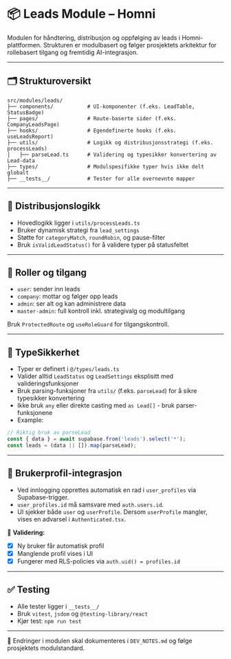 
# 📦 Leads Module – Homni

Modulen for håndtering, distribusjon og oppfølging av leads i Homni-plattformen.
Strukturen er modulbasert og følger prosjektets arkitektur for rollebasert tilgang og fremtidig AI-integrasjon.

---

## 🗂️ Strukturoversikt

```
src/modules/leads/
├── components/           # UI-komponenter (f.eks. LeadTable, StatusBadge)
├── pages/                # Route-baserte sider (f.eks. CompanyLeadsPage)
├── hooks/                # Egendefinerte hooks (f.eks. useLeadsReport)
├── utils/                # Logikk og distribusjonsstrategi (f.eks. processLeads)
│   ├── parseLead.ts      # Validering og typesikker konvertering av Lead-data
├── types/                # Modulspesifikke typer hvis ikke delt globalt
├── __tests__/            # Tester for alle overnevnte mapper
```

---

## 🔄 Distribusjonslogikk
- Hovedlogikk ligger i `utils/processLeads.ts`
- Bruker dynamisk strategi fra `lead_settings`
- Støtte for `categoryMatch`, `roundRobin`, og pause-filter
- Bruk `isValidLeadStatus()` for å validere typer på statusfeltet

---

## 👥 Roller og tilgang
- `user`: sender inn leads
- `company`: mottar og følger opp leads
- `admin`: ser alt og kan administrere data
- `master-admin`: full kontroll inkl. strategivalg og modultilgang

Bruk `ProtectedRoute` og `useRoleGuard` for tilgangskontroll.

---

## 🧪 TypeSikkerhet
- Typer er definert i `@/types/leads.ts`
- Valider alltid `LeadStatus` og `LeadSettings` eksplisitt med valideringsfunksjoner
- Bruk parsing-funksjoner fra `utils/` (f.eks. `parseLead`) for å sikre typesikker konvertering
- Ikke bruk `any` eller direkte casting med `as Lead[]` - bruk parser-funksjonene
- Example:
```ts
// Riktig bruk av parseLead
const { data } = await supabase.from('leads').select('*');
const leads = (data || []).map(parseLead);
```

---

## 🧍 Brukerprofil-integrasjon

- Ved innlogging opprettes automatisk en rad i `user_profiles` via Supabase-trigger.
- `user_profiles.id` må samsvare med `auth.users.id`.
- UI sjekker både `user` og `userProfile`. Dersom `userProfile` mangler, vises en advarsel i `Authenticated.tsx`.

🔁 **Validering:**
- [x] Ny bruker får automatisk profil
- [x] Manglende profil vises i UI
- [x] Fungerer med RLS-policies via `auth.uid() = profiles.id`

---

## ✅ Testing
- Alle tester ligger i `__tests__/`
- Bruk `vitest`, `jsdom` og `@testing-library/react`
- Kjør test: `npm run test`

---

📁 Endringer i modulen skal dokumenteres i `DEV_NOTES.md` og følge prosjektets modulstandard.

